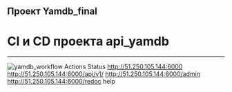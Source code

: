 ## Проект Yamdb_final
# CI и CD проекта api_yamdb
* * *
![yamdb_workflow Actions Status](https://github.com/tvs2320/yamdb_final/workflows/yamdb_workflow/badge.svg)
http://51.250.105.144:6000
http://51.250.105.144:6000/api/v1/
http://51.250.105.144:6000/admin
http://51.250.105.144:6000/redoc
help